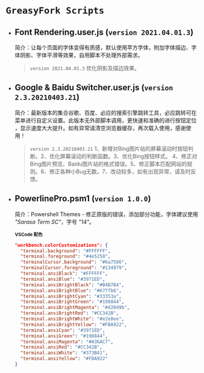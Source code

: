 # `GreasyFork Scripts`

- ## **Font Rendering.user.js** (`version 2021.04.01.3`)

  简介：让每个页面的字体变得有质感，默认使用苹方字体，附加字体描边、字体阴影、字体平滑等效果，自用脚本不处理外部需求。

  > `version 2021.04.01.3` 优化阴影及描边效果。

- ## **Google & Baidu Switcher.user.js** (`version 2.3.20210403.21`)

  简介：最新版本的集合谷歌、百度、必应的搜索引擎跳转工具，必应跳转可在菜单进行自定义设置。此版本无外部脚本调用，更快速和准确的进行按钮定位
   ，显示速度大大提升。如有异常请清空浏览器缓存，再次载入使用，感谢使用！

  > `version 2.3.20210403.21` 1、新增对Bing图片站的屏幕滚动时按钮判断。2、优化屏幕滚动的判断函数。3、优化Bing按钮样式。
  4、修正对Bing图片预览、Baidu图片站的格式错误。5、修正脚本匹配网站的规则。6、修正各种小Bug无数。7、改动较多，如有出现异常，请及时反馈。

- ## **PowerlinePro.psm1** (`version 1.0.0`)

  简介：Powershell Themes - 修正原版的错误，添加部分功能，字体建议使用 *"Sarasa Term SC"*，字号 *"14"*。

  <sub>**VSCode 配色**</sub>

    ```json
    "workbench.colorCustomizations": {
      "terminal.background": "#FFFFFF",
      "terminal.foreground": "#4e5258",
      "terminalCursor.background": "#6a7586",
      "terminalCursor.foreground": "#134979",
      "terminal.ansiBlack": "#FFFFFF",
      "terminal.ansiBlue": "#3971ED",
      "terminal.ansiBrightBlack": "#B4B7B4",
      "terminal.ansiBrightBlue": "#677fb6",
      "terminal.ansiBrightCyan": "#33353a",
      "terminal.ansiBrightGreen": "#198844",
      "terminal.ansiBrightMagenta": "#d2049b",
      "terminal.ansiBrightRed": "#CC342B",
      "terminal.ansiBrightWhite": "#e2e8ee",
      "terminal.ansiBrightYellow": "#FBA922",
      "terminal.ansiCyan": "#3971ED",
      "terminal.ansiGreen": "#198844",
      "terminal.ansiMagenta": "#A36AC7",
      "terminal.ansiRed": "#CC342B",
      "terminal.ansiWhite": "#373B41",
      "terminal.ansiYellow": "#FBA922"
    }
    ```

